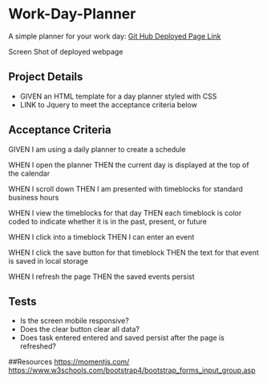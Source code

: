 # Work-Day-Planner
A simple planner for your work day: 
[Git Hub Deployed Page Link](https://jessicablank.github.io/Work-Day-Planner/)

Screen Shot of deployed webpage


## Project Details
* GIVEN an HTML template for a day planner styled with CSS
* LINK to Jquery to meet the acceptance criteria below

## Acceptance Criteria
GIVEN I am using a daily planner to create a schedule

WHEN I open the planner
THEN the current day is displayed at the top of the calendar

WHEN I scroll down
THEN I am presented with timeblocks for standard business hours

WHEN I view the timeblocks for that day
THEN each timeblock is color coded to indicate whether it is in the past, present, or future

WHEN I click into a timeblock
THEN I can enter an event

WHEN I click the save button for that timeblock
THEN the text for that event is saved in local storage

WHEN I refresh the page
THEN the saved events persist

## Tests
* Is the screen mobile responsive?
* Does the clear button clear all data?
* Does task entered entered and saved persist after the page is refreshed?


##Resources
https://momentjs.com/
https://www.w3schools.com/bootstrap4/bootstrap_forms_input_group.asp






